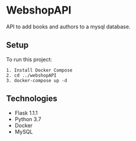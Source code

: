 # WebshopAPI

API to add books and authors to a mysql database. 

## Setup
To run this project:

```
1. Install Docker Compose
2. cd ../webshopAPI
3. docker-compose up -d
```

## Technologies

* Flask 1.1.1
* Python 3.7
* Docker 
* MySQL
